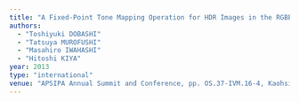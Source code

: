 ```yaml
---
title: "A Fixed-Point Tone Mapping Operation for HDR Images in the RGBE Format"
authors:
  - "Toshiyuki DOBASHI"
  - "Tatsuya MUROFUSHI"
  - "Masahiro IWAHASHI"
  - "Hitoshi KIYA"
year: 2013
type: "international"
venue: "APSIPA Annual Summit and Conference, pp. OS.37-IVM.16-4, Kaohsiung, Taiwan, R.O.C., 2013-11-01."
---
```

